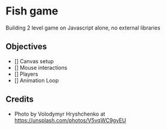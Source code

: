 # Fish game

Building 2 level game on Javascript alone, no external libraries

<!-- ![example-site](example-site.gif) -->

## Objectives

* [] Canvas setup
* [] Mouse interactions
* [] Players
* [] Animation Loop



## Credits
* Photo by Volodymyr Hryshchenko  at https://unsplash.com/photos/V5vqWC9gyEU

